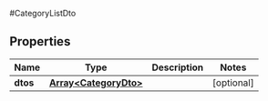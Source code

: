 #CategoryListDto

## Properties
Name | Type | Description | Notes
------------ | ------------- | ------------- | -------------
**dtos** | [**Array&lt;CategoryDto&gt;**](CategoryDto.md) |  | [optional] 

